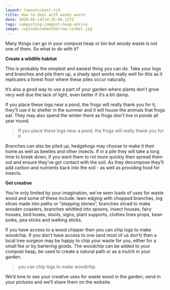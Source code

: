 ```yaml
---
layout: layouts/post.njk
title: How to deal with woody waste
date: 2020-05-14T14:35:04.127Z
tags: composting-compost-heap-advice
image: /uploads/wheelbarrow-isobel.jpg
---
```

<!--StartFragment-->

Many things can go in your compost  heap or bin but woody waste is not one of them.  So what to do with it?

**Create a wildlife habitat**

This is probably the simplest and easiest thing you can do. Take your logs and branches and pile them up, a shady spot works really well for this as it replicates a forest floor where these piles occur naturally. 

It’s also a good way to use a part of your garden where plants don’t grow very well due the lack of light, even better if it’s a bit damp. 

If you place these logs near a pond, the frogs will really thank you for it, they’ll use it to shelter in the summer and it will house the animals that frogs eat. They may also spend the winter there as frogs don't live in ponds all year round.

<!--StartFragment-->

> If you place these logs near a pond, the frogs will really thank you for it

<!--EndFragment-->

Branches can also be piled up, hedgehogs may choose to make it their home as well as beetles and other insects.  If in a pile they will take a long time to break down, if you want them to rot more quickly then spread them out and ensure they’ve got contact with the soil. As they decompose they’ll add carbon and nutrients back into the soil - as well as providing food for insects.

**Get creative**

You’re only limited by your imagination, we’ve seen loads of uses for waste wood and some of these include: lawn edging with chopped branches, log slices made into paths or “stepping stones”, branches sliced to make wooden coasters, branches whittled into spoons, insect houses, fairy houses, bird boxes, stools, signs, plant supports, clothes lines props, bean poles, pea sticks and walking sticks.

If you have access to a wood chipper then you can chip logs to make woodchip. If you don’t have access to one (and most of us don’t) then a local tree surgeon may be happy to chip your waste for you, either for a small fee or by bartering goods. The woodchip can be added to your compost heap, be used to create a natural path or as a mulch in your garden.

> you can chip logs to make woodchip.

We’d love to see your creative uses for waste wood in the garden, send in your pictures and we’ll share them on the website.

<!--EndFragment-->